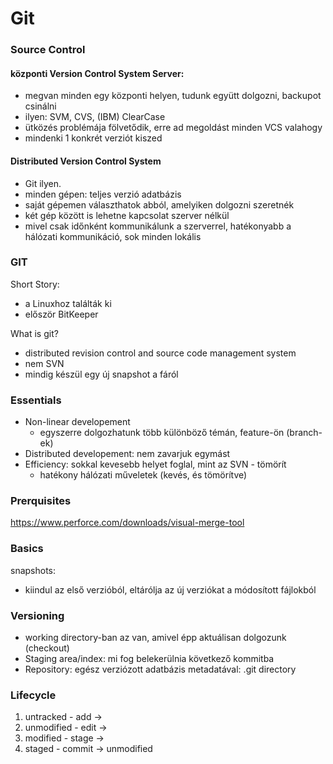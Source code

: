 # Git

### Source Control
#### központi Version Control System Server:
- megvan minden egy központi helyen, tudunk együtt dolgozni, backupot csinálni
- ilyen: SVM, CVS, (IBM) ClearCase
- ütközés problémája fölvetődik, erre ad megoldást minden VCS valahogy
- mindenki 1 konkrét verziót kiszed

#### Distributed Version Control System
- Git ilyen.
- minden gépen: teljes verzió adatbázis
- saját gépemen választhatok abból, amelyiken dolgozni szeretnék
- két gép között is lehetne kapcsolat szerver nélkül
- mivel csak időnként kommunikálunk a szerverrel, hatékonyabb a hálózati kommunikáció, sok minden lokális

### GIT
Short Story:
- a Linuxhoz találták ki
- először BitKeeper

What is git?
- distributed revision control and source code management system
- nem SVN
- mindig készül egy új snapshot a fáról

### Essentials
- Non-linear developement
  - egyszerre dolgozhatunk több különböző témán, feature-ön (branch-ek)
- Distributed developement: nem zavarjuk egymást
- Efficiency: sokkal kevesebb helyet foglal, mint az SVN - tömörít
  - hatékony hálózati műveletek (kevés, és tömörítve)

### Prerquisites
https://www.perforce.com/downloads/visual-merge-tool

### Basics
snapshots:
- kiindul az első verzióból, eltárólja az új verziókat a módosított fájlokból

### Versioning
- working directory-ban az van, amivel épp aktuálisan dolgozunk (checkout)
- Staging area/index: mi fog belekerülnia  következő kommitba
- Repository: egész verziózott adatbázis metadatával: .git directory

### Lifecycle
1. untracked - add ->
2. unmodified - edit ->
3. modified - stage ->
4. staged - commit -> unmodified




